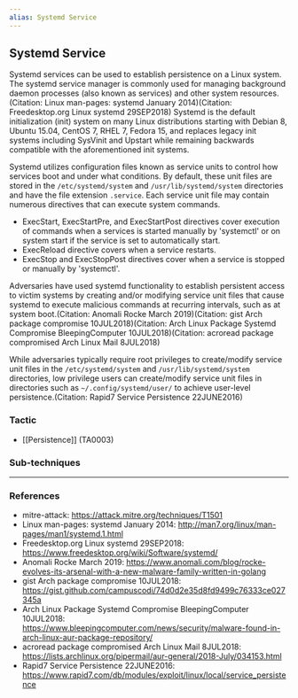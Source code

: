 ```yaml
---
alias: Systemd Service
---
```


## Systemd Service

Systemd services can be used to establish persistence on a Linux system. The systemd service manager is commonly used for managing background daemon processes (also known as services) and other system resources.(Citation: Linux man-pages: systemd January 2014)(Citation: Freedesktop.org Linux systemd 29SEP2018) Systemd is the default initialization (init) system on many Linux distributions starting with Debian 8, Ubuntu 15.04, CentOS 7, RHEL 7, Fedora 15, and replaces legacy init systems including SysVinit and Upstart while remaining backwards compatible with the aforementioned init systems.

Systemd utilizes configuration files known as service units to control how services boot and under what conditions. By default, these unit files are stored in the <code>/etc/systemd/system</code> and <code>/usr/lib/systemd/system</code> directories and have the file extension <code>.service</code>. Each service unit file may contain numerous directives that can execute system commands. 

* ExecStart, ExecStartPre, and ExecStartPost directives cover execution of commands when a services is started manually by 'systemctl' or on system start if the service is set to automatically start. 
* ExecReload directive covers when a service restarts. 
* ExecStop and ExecStopPost directives cover when a service is stopped or manually by 'systemctl'.

Adversaries have used systemd functionality to establish persistent access to victim systems by creating and/or modifying service unit files that cause systemd to execute malicious commands at recurring intervals, such as at system boot.(Citation: Anomali Rocke March 2019)(Citation: gist Arch package compromise 10JUL2018)(Citation: Arch Linux Package Systemd Compromise BleepingComputer 10JUL2018)(Citation: acroread package compromised Arch Linux Mail 8JUL2018)

While adversaries typically require root privileges to create/modify service unit files in the <code>/etc/systemd/system</code> and <code>/usr/lib/systemd/system</code> directories, low privilege users can create/modify service unit files in directories such as <code>~/.config/systemd/user/</code> to achieve user-level persistence.(Citation: Rapid7 Service Persistence 22JUNE2016)


### Tactic

- [[Persistence]] (TA0003)

### Sub-techniques


---
### References

- mitre-attack: https://attack.mitre.org/techniques/T1501
- Linux man-pages: systemd January 2014: http://man7.org/linux/man-pages/man1/systemd.1.html
- Freedesktop.org Linux systemd 29SEP2018: https://www.freedesktop.org/wiki/Software/systemd/
- Anomali Rocke March 2019: https://www.anomali.com/blog/rocke-evolves-its-arsenal-with-a-new-malware-family-written-in-golang
- gist Arch package compromise 10JUL2018: https://gist.github.com/campuscodi/74d0d2e35d8fd9499c76333ce027345a
- Arch Linux Package Systemd Compromise BleepingComputer 10JUL2018: https://www.bleepingcomputer.com/news/security/malware-found-in-arch-linux-aur-package-repository/
- acroread package compromised Arch Linux Mail 8JUL2018: https://lists.archlinux.org/pipermail/aur-general/2018-July/034153.html
- Rapid7 Service Persistence 22JUNE2016: https://www.rapid7.com/db/modules/exploit/linux/local/service_persistence
